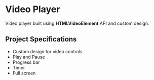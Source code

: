 # Video Player

Video player built using **HTMLVideoElement** API and custom design.

## Project Specifications

+ Custom design for video controls
+ Play and Pause
+ Progress bar
+ Timer
+ Full screen
